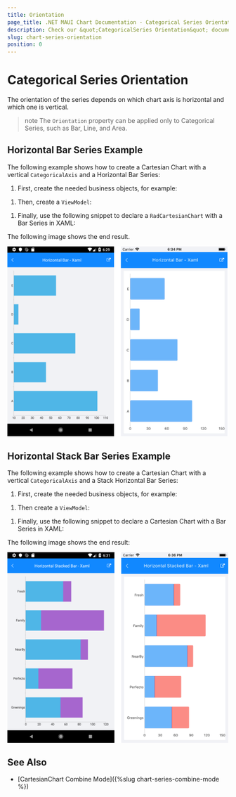 ```yaml
---
title: Orientation
page_title: .NET MAUI Chart Documentation - Categorical Series Orientation
description: Check our &quot;CategoricalSeries Orientation&quot; documentation article for Telerik Chart for .NET MAUI
slug: chart-series-orientation
position: 0
---
```


# Categorical Series Orientation

The orientation of the series depends on which chart axis is horizontal and which one is vertical.

>note The `Orientation` property can be applied only to Categorical Series, such as Bar, Line, and Area.

## Horizontal Bar Series Example

The following example shows how to create a Cartesian Chart with a vertical `CategoricalAxis` and a Horizontal Bar Series:

1. First, create the needed business objects, for example:

 <snippet id='categorical-data-model' />


1. Then, create a `ViewModel`:

 <snippet id='chart-series-categorical-data-view-model' />


1. Finally, use the following snippet to declare a `RadCartesianChart` with a Bar Series in XAML:

 <snippet id='chart-series-barhorizontal-xaml' />



The following image shows the end result.

![Horizontal BarSeries](images/chart-series-features-horizontal-series.png)

## Horizontal Stack Bar Series Example

The following example shows how to create a Cartesian Chart with a vertical `CategoricalAxis` and a Stack Horizontal Bar Series:

1. First, create the needed business objects, for example:

 <snippet id='categorical-data-model' />

1. Then create a `ViewModel`:

 <snippet id='chart-series-series-categorical-view-model' />

1. Finally, use the following snippet to declare a Cartesian Chart with a Bar Series in XAML:

 <snippet id='chart-series-stackbarhorizontal-xaml' />


The following image shows the end result:

![Horizontal BarSeries](images/chart-series-features-horizontal-stack-series.png)

## See Also

- [CartesianChart Combine Mode]({%slug chart-series-combine-mode %})

